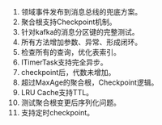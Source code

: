 1. 领域事件发布到消息总线的兜底方案。
2. 聚合根支持Checkpoint机制。
3. 针对kafka的消息分区键的完整测试。
4. 所有方法增加参数、异常、形成闭环。
5. 检查所有的查询，优化表索引。
6. ITimerTask支持完全异步。
7. checkpoint后，代数未增加。
8. 超过MaxAge的聚合根，Checkpoint逻辑。
9. LRU Cache支持TTL。
10. 测试聚合根变更后序列化问题。
11. 支持定时checkpoint。